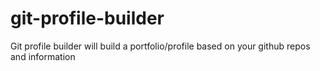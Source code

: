 # git-profile-builder
Git profile builder will build a portfolio/profile based on your github repos and information
